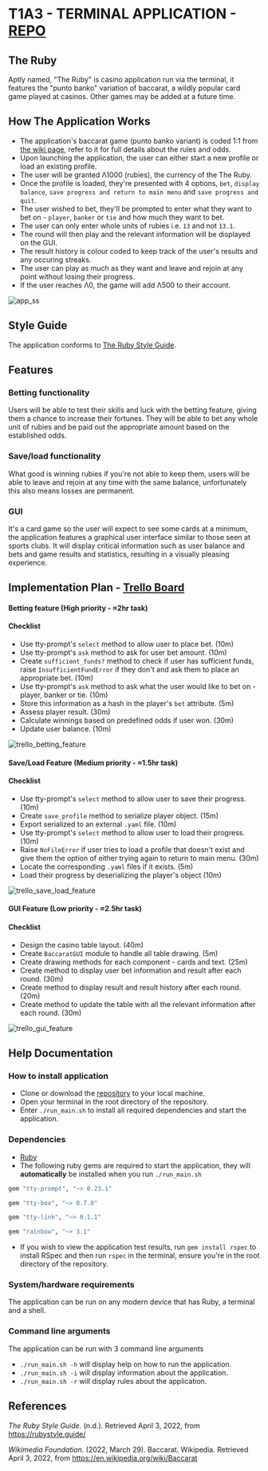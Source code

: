 # T1A3 - TERMINAL APPLICATION - [REPO](https://github.com/quachck/DavidQuach_T1A2)

## The Ruby
Aptly named, "The Ruby" is casino application run via the terminal, it features the "punto banko" variation of baccarat, a wildly popular card game played at casinos. Other games may be added at a future time.
## How The Application Works
- The application's baccarat game (punto banko variant) is coded 1:1 from [the wiki page](https://en.wikipedia.org/wiki/Baccarat), refer to it for full details about the rules and odds.
- Upon launching the application, the user can either start a new profile or load an existing profile.
- The user will be granted Λ1000 (rubies), the currency of the The Ruby.
- Once the profile is loaded, they're presented with 4 options, `bet`, `display balance`, `save progress and return to main menu` and `save progress and quit`.
- The user wished to bet, they'll be prompted to enter what they want to bet on - `player`, `banker` or `tie` and how much they want to bet.
- The user can only enter whole units of rubies i.e. `13` and not `13.1`.
- The round will then play and the relevant information will be displayed on the GUI.
- The result history is colour coded to keep track of the user's results and any occuring streaks.
- The user can play as much as they want and leave and rejoin at any point without losing their progress.
- If the user reaches Λ0, the game will add Λ500 to their account.

![app_ss](screen_shots/app_ss.PNG "app_ss") 


## Style Guide
The application conforms to [The Ruby Style Guide](https://github.com/quachck/DavidQuach_T1A2).

## Features
### Betting functionality
Users will be able to test their skills and luck with the betting feature, giving them a chance to increase their fortunes. They will be able to bet any whole unit of rubies and be paid out the appropriate amount based on the established odds.
### Save/load functionality
What good is winning rubies if you're not able to keep them, users will be able to leave and rejoin at any time with the same balance, unfortunately this also means losses are permanent.
### GUI 
It's a card game so the user will expect to see some cards at a minimum, the application features a graphical user interface similar to those seen at sports clubs. It will display critical information such as user balance and bets and game results and statistics, resulting in a visually pleasing experience.

## Implementation Plan - [Trello Board](https://trello.com/b/lLfCgmKq/t1a3)
#### Betting feature (High priority - ≈2hr task)
#### Checklist
- Use tty-prompt's `select` method to allow user to place bet. (10m)
- Use tty-prompt's `ask` method to ask for user bet amount. (10m)
- Create `sufficient_funds?` method to check if user has sufficient funds, raise `InsufficientFundError` if they don't and ask them to place an appropriate bet. (10m)
- Use tty-prompt's `ask` method to ask what the user would like to bet on - player, banker or tie. (10m)
- Store this information as a hash in the player's `bet` attribute. (5m)
- Assess player result. (30m)
- Calculate winnings based on predefined odds if user won. (30m)
- Update user balance. (10m)
  
![trello_betting_feature](screen_shots/trello_betting_feature.PNG "trello_betting_feature") 

#### Save/Load Feature (Medium priority - ≈1.5hr task)
#### Checklist
- Use tty-prompt's `select` method to allow user to save their progress. (10m)
- Create `save_profile` method to serialize player object. (15m)
- Export serialized to an external `.yaml` file. (10m)
- Use tty-prompt's `select` method to allow user to load their progress. (10m)
- Raise `NoFileError` if user tries to load a profile that doesn't exist and give them the option of either trying again to return to main menu. (30m)
- Locate the corresponding `.yaml` files if it exists. (5m)
- Load their progress by deserializing the player's object (10m)

![trello_save_load_feature](screen_shots/trello_save_load_feature.PNG "trello_save_load_feature") 

#### GUI Feature (Low priority - ≈2.5hr task)
#### Checklist
- Design the casino table layout. (40m)
- Create `BaccaratGUI` module to handle all table drawing. (5m)
- Create drawing methods for each component - cards and text. (25m)
- Create method to display user bet information and result after each round. (30m)
- Create method to display result and result history after each round. (20m)
- Create method to update the table with all the relevant information after each round. (30m)


![trello_gui_feature](screen_shots/trello_gui_feature.PNG "trello_gui_feature") 

## Help Documentation
### How to install application
- Clone or download the [repository](https://github.com/quachck/DavidQuach_T1A2) to your local machine.
- Open your terminal in the root directory of the repository.
- Enter `./run_main.sh` to install all required dependencies and start the application.
### Dependencies
- [Ruby](https://www.ruby-lang.org/en/documentation/installation/)
- The following ruby gems are required to start the application, they will **automatically** be installed when you run `./run_main.sh`
```rb
gem "tty-prompt", "~> 0.23.1"

gem "tty-box", "~> 0.7.0"

gem "tty-link", "~> 0.1.1"

gem "rainbow", "~> 3.1"
```
- If you wish to view the application test results, run `gem install rspec` to install RSpec and then run `rspec` in the terminal, ensure you're in the root directory of the repository.
### System/hardware requirements
The application can be run on any modern device that has Ruby, a terminal and a shell.
### Command line arguments
The application can be run with 3 command line arguments
- `./run_main.sh -h` will display help on how to run the application.
- `./run_main.sh -i` will display information about the application.
- `./run_main.sh -r` will display rules about the application.


## References
*The Ruby Style Guide.* (n.d.). Retrieved April 3, 2022, from https://rubystyle.guide/ 

*Wikimedia Foundation.* (2022, March 29). Baccarat. Wikipedia. Retrieved April 3, 2022, from https://en.wikipedia.org/wiki/Baccarat 